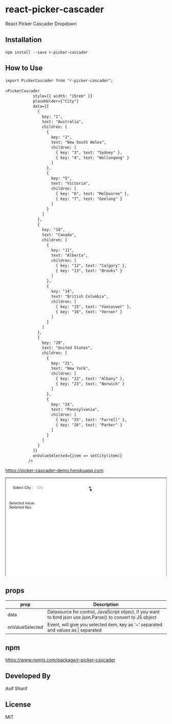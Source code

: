 # react-picker-cascader

React Picker Cascader Dropdown

## Installation

```
npm install --save r-picker-cascader
```

## How to Use

```
import PickerCascader from "r-picker-cascader";

<PickerCascader
            style={{ width: "15rem" }}
            placeHolder={"City"}
            data={[
              {
                key: "1",
                text: "Australia",
                children: [
                  {
                    key: "2",
                    text: "New South Wales",
                    children: [
                      { key: "3", text: "Sydney" },
                      { key: "4", text: "Wollongong" }
                    ]
                  },
                  {
                    key: "5",
                    text: "Victoria",
                    children: [
                      { key: "6", text: "Melbourne" },
                      { key: "7", text: "Geelong" }
                    ]
                  }
                ]
              },
              {
                key: "10",
                text: "Canada",
                children: [
                  {
                    key: "11",
                    text: "Alberta",
                    children: [
                      { key: "12", text: "Calgary" },
                      { key: "13", text: "Brooks" }
                    ]
                  },
                  {
                    key: "14",
                    text: "British Columbia",
                    children: [
                      { key: "15", text: "Vancouver" },
                      { key: "16", text: "Vernon" }
                    ]
                  }
                ]
              },
              {
                key: "20",
                text: "United States",
                children: [
                  {
                    key: "21",
                    text: "New York",
                    children: [
                      { key: "22", text: "Albany" },
                      { key: "23", text: "Norwich" }
                    ]
                  },
                  {
                    key: "24",
                    text: "Pennsylvania",
                    children: [
                      { key: "25", text: "Farrell" },
                      { key: "26", text: "Parker" }
                    ]
                  }
                ]
              }
            ]}
            onValueSelected={item => setCity(item)}
          />
```

https://picker-cascader-demo.herokuapp.com

![demo](https://raw.githubusercontent.com/asifsha/r-cascader-demo/master/demo/demo.gif)

## props

| prop | Description |
| --- | --- |
| data | Datasource for control, JavaScript object, if you want to bind json use json.Parse() to convert to JS object |
| onValueSelected | Event, will give you selected item, key as '~' separated and values as \| separated |


## npm
https://www.npmjs.com/package/r-picker-cascader

## Developed By
Asif Sharif

## License
MIT

